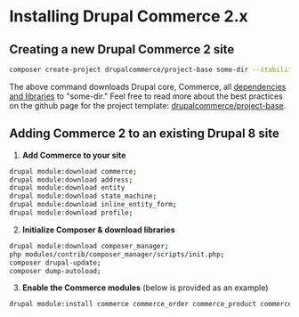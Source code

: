 # Installing Drupal Commerce 2.x

## Creating a new Drupal Commerce 2 site

```sh
composer create-project drupalcommerce/project-base some-dir --stability dev --no-interaction
```

The above command downloads Drupal core, Commerce, all [dependencies and libraries](requirements.md) to "some-dir." Feel free to read more about the best practices on the github page for the project template: [drupalcommerce/project-base](https://github.com/drupalcommerce/project-base).

## Adding Commerce 2 to an existing Drupal 8 site

1. **Add Commerce to your site**

 ```sh
 drupal module:download commerce;
 drupal module:download address;
 drupal module:download entity
 drupal module:download state_machine;
 drupal module:download inline_entity_form;
 drupal module:download profile;
 ```

2. **Initialize Composer & download libraries**

 ```sh
 drupal module:download composer_manager;
 php modules/contrib/composer_manager/scripts/init.php;
 composer drupal-update;
 composer dump-autoload;
 ```

3. **Enable the Commerce modules** (below is provided as an example)

 ```sh
 drupal module:install commerce commerce_order commerce_product commerce_tax commerce_cart commerce_payment profile
 ```